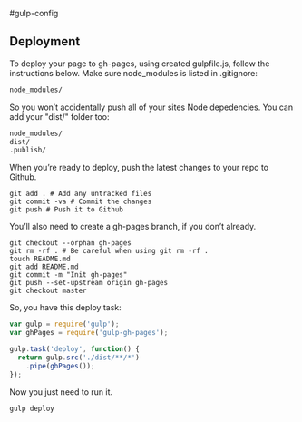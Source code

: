 #gulp-config

## Deployment

To deploy your page to gh-pages, using created gulpfile.js, follow the instructions below.
Make sure node_modules is listed in .gitignore:

```sh
node_modules/
```

So you won’t accidentally push all of your sites Node depedencies. You can add your "dist/" folder too:

```sh
node_modules/
dist/
.publish/
```

When you’re ready to deploy, push the latest changes to your repo to Github.

```she
git add . # Add any untracked files
git commit -va # Commit the changes
git push # Push it to Github
```

You’ll also need to create a gh-pages branch, if you don’t already.

```she
git checkout --orphan gh-pages
git rm -rf . # Be careful when using git rm -rf .
touch README.md
git add README.md
git commit -m "Init gh-pages"
git push --set-upstream origin gh-pages
git checkout master
```

So, you have this deploy task:

```javascript
var gulp = require('gulp');
var ghPages = require('gulp-gh-pages');

gulp.task('deploy', function() {
  return gulp.src('./dist/**/*')
    .pipe(ghPages());
});
```

Now you just need to run it.

```she
gulp deploy
```
